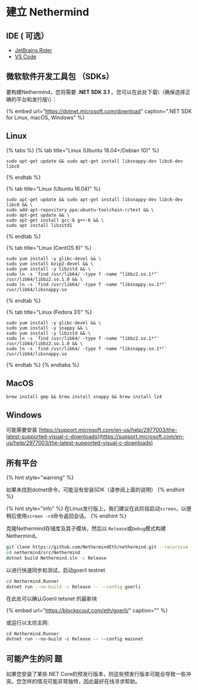 # 建立 Nethermind

## IDE \( 可选）

* [JetBrains Rider](https://www.jetbrains.com/rider/)
* [VS Code](https://code.visualstudio.com/docs/other/dotnet)

## 微软软件开发工具包 （SDKs）

要构建Nethermind，您将需要 **.NET SDK 3.1** 。您可以在此处下载\（确保选择正确的平台和发行版\）：

{% embed url="https://dotnet.microsoft.com/download" caption=".NET SDK for Linux, macOS, Windows" %}

## Linux

{% tabs %}
{% tab title="Linux \(Ubuntu 18.04+/Debian 10\)" %}
```text
sudo apt-get update && sudo apt-get install libsnappy-dev libc6-dev libc6
```
{% endtab %}

{% tab title="Linux \(Ubuntu 16.04\)" %}
```text
sudo apt-get update && sudo apt-get install libsnappy-dev libc6-dev libc6 && \
sudo add-apt-repository ppa:ubuntu-toolchain-r/test && \
sudo apt-get update && \
sudo apt-get install gcc-6 g++-6 && \
sudo apt install libzstd1
```
{% endtab %}

{% tab title="Linux \(CentOS 8\)" %}
```text
sudo yum install -y glibc-devel && \
sudo yum install bzip2-devel && \
sudo yum install -y libzstd && \
sudo ln -s `find /usr/lib64/ -type f -name "libbz2.so.1*"` /usr/lib64/libbz2.so.1.0 && \
sudo ln -s `find /usr/lib64/ -type f -name "libsnappy.so.1*"` /usr/lib64/libsnappy.so
```
{% endtab %}

{% tab title="Linux \(Fedora 31\)" %}
```text
sudo yum install -y glibc-devel && \
sudo yum install -y snappy && \
sudo yum install -y libzstd && \
sudo ln -s `find /usr/lib64/ -type f -name "libbz2.so.1*"` /usr/lib64/libbz2.so.1.0 && \
sudo ln -s `find /usr/lib64/ -type f -name "libsnappy.so.1*"` /usr/lib64/libsnappy.so
```
{% endtab %}
{% endtabs %}

## MacOS

```text
brew install gmp && brew install snappy && brew install lz4
```

## Windows

可能需要安装 [https://support.microsoft.com/en-us/help/2977003/the-latest-supported-visual-c-downloads](https://support.microsoft.com/en-us/help/2977003/the-latest-supported-visual-c-downloads)

## 所有平台

{% hint style="warning" %}
如果未找到dotnet命令，可能没有安装SDK（请参阅上面的说明）
{% endhint %}

{% hint style="info" %}
在Linux发行版上，我们建议在此阶段启动`screen`，以便稍后使用`screen -rd`命令返回会话。
{% endhint %}

克隆Nethermind存储库及其子模块，然后以 `Release`或`Debug`模式构建Nethermind。

```bash
git clone https://github.com/NethermindEth/nethermind.git --recursive
cd nethermind/src/Nethermind
dotnet build Nethermind.sln -c Release
```

以进行快速同步和测试，启动goerli testnet

```bash
cd Nethermind.Runner
dotnet run --no-build -c Release -- --config goerli
```

在此处可以确认Goerli tetsnet 的最新块

{% embed url="https://blockscout.com/eth/goerli/" caption="" %}

或运行以太坊主网:

```text
cd Nethermind.Runner
dotnet run --no-build -c Release -- --config mainnet
```

## 可能产生的问 题

如果您安装了某些.NET Core的预发行版本，则这些预发行版本可能会导致一些冲突。您怎样的情况可能非常独特，因此最好在线寻求帮助。

